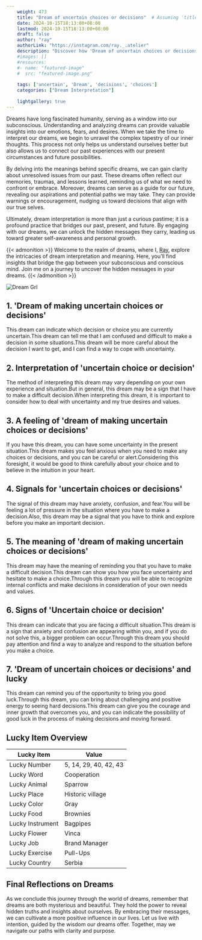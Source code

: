 ```yaml
---
    weight: 473
    title: "Dream of uncertain choices or decisions"  # Assuming 'title' column exists
    date: 2024-10-15T18:13:00+08:00
    lastmod: 2024-10-15T18:13:00+08:00
    draft: false
    author: "ray"
    authorLink: "https://instagram.com/ray._.atelier"
    description: "Discover how 'Dream of uncertain choices or decisions' can interpret your future and uncover its significant meanings in your life."
    #images: []
    #resources:
    #- name: "featured-image"
    #  src: "featured-image.png"
    
    tags: ['uncertain', 'Dream', 'decisions', 'choices']
    categories: ["Dream Interpretation"]
    
    lightgallery: true
---
```

    
Dreams have long fascinated humanity, serving as a window into our subconscious. Understanding and analyzing dreams can provide valuable insights into our emotions, fears, and desires. When we take the time to interpret our dreams, we begin to unravel the complex tapestry of our inner thoughts. This process not only helps us understand ourselves better but also allows us to connect our past experiences with our present circumstances and future possibilities.

By delving into the meanings behind specific dreams, we can gain clarity about unresolved issues from our past. These dreams often reflect our memories, traumas, and lessons learned, reminding us of what we need to confront or embrace. Moreover, dreams can serve as a guide for our future, revealing our aspirations and potential paths we may take. They can provide warnings or encouragement, nudging us toward decisions that align with our true selves.

Ultimately, dream interpretation is more than just a curious pastime; it is a profound practice that bridges our past, present, and future. By engaging with our dreams, we can unlock the hidden messages they carry, leading us toward greater self-awareness and personal growth.

{{< admonition >}}
Welcome to the realm of dreams, where I, [Ray](https://instagram.com/ray._.atelier), explore the intricacies of dream interpretation and meaning. Here, you’ll find insights that bridge the gap between your subconscious and conscious mind. Join me on a journey to uncover the hidden messages in your dreams.
{{< /admonition >}}

![Dream Grl](https://cdn.pixabay.com/photo/2017/11/02/03/35/gothic-2910057_1280.jpg "Dream Grl")

## 1. 'Dream of making uncertain choices or decisions'
This dream can indicate which decision or choice you are currently uncertain.This dream can tell me that I am confused and difficult to make a decision in some situations.This dream will be more careful about the decision I want to get, and I can find a way to cope with uncertainty.

## 2. Interpretation of 'uncertain choice or decision'
The method of interpreting this dream may vary depending on your own experience and situation.But in general, this dream may be a sign that I have to make a difficult decision.When interpreting this dream, it is important to consider how to deal with uncertainty and my true desires and values.

## 3. A feeling of 'dream of making uncertain choices or decisions'
If you have this dream, you can have some uncertainty in the present situation.This dream makes you feel anxious when you need to make any choices or decisions, and you can be careful or alert.Considering this foresight, it would be good to think carefully about your choice and to believe in the intuition in your heart.

## 4. Signals for 'uncertain choices or decisions'
The signal of this dream may have anxiety, confusion, and fear.You will be feeling a lot of pressure in the situation where you have to make a decision.Also, this dream may be a signal that you have to think and explore before you make an important decision.

## 5. The meaning of 'dream of making uncertain choices or decisions'
This dream may have the meaning of reminding you that you have to make a difficult decision.This dream can show you how you face uncertainty and hesitate to make a choice.Through this dream you will be able to recognize internal conflicts and make decisions in consideration of your own needs and values.

## 6. Signs of 'Uncertain choice or decision'
This dream can indicate that you are facing a difficult situation.This dream is a sign that anxiety and confusion are appearing within you, and if you do not solve this, a bigger problem can occur.Through this dream you should pay attention and find a way to analyze and respond to the situation before you make a choice.

## 7. 'Dream of uncertain choices or decisions' and lucky
This dream can remind you of the opportunity to bring you good luck.Through this dream, you can bring about challenging and positive energy to seeing hard decisions.This dream can give you the courage and inner growth that overcomes you, and you can indicate the possibility of good luck in the process of making decisions and moving forward.

## Lucky Item Overview
| Lucky Item          | Value              |
|---------------|--------------------|
| Lucky Number        | 5, 14, 29, 40, 42, 43  |
| Lucky Word          | Cooperation |
| Lucky Animal        | Sparrow |
| Lucky Place         | Historic village     |
| Lucky Color         | Gray     |
| Lucky Food          | Brownies      |
| Lucky Instrument    | Bagpipes |
| Lucky Flower        | Vinca    |
| Lucky Job           | Brand Manager       |
| Lucky Exercise      | Pull-Ups  |
| Lucky Country       | Serbia    |


##  Final Reflections on Dreams

As we conclude this journey through the world of dreams, remember that dreams are both mysterious and beautiful. They hold the power to reveal hidden truths and insights about ourselves. By embracing their messages, we can cultivate a more positive influence in our lives. Let us live with intention, guided by the wisdom our dreams offer. Together, may we navigate our paths with clarity and purpose.
